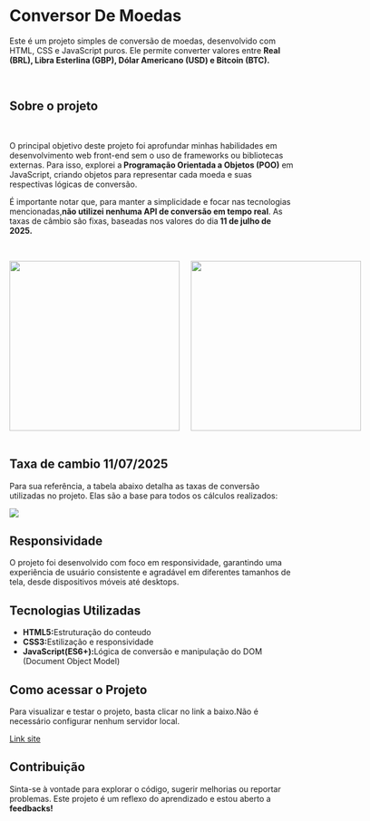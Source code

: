 <h1>Conversor De Moedas</h1>
<p>Este é um projeto simples de conversão de moedas, desenvolvido com HTML, CSS e JavaScript puros. Ele permite converter valores entre <b> Real (BRL), Libra Esterlina (GBP), Dólar Americano (USD) e Bitcoin (BTC).</b></p>
<br>
<h2>Sobre o projeto</h2>
<br>
<p>O principal objetivo deste projeto foi aprofundar minhas habilidades em desenvolvimento web front-end sem o uso de frameworks ou bibliotecas externas. Para isso, explorei a<b> Programação Orientada a Objetos (POO)</b> em JavaScript, criando objetos para representar cada moeda e suas respectivas lógicas de conversão.

É importante notar que, para manter a simplicidade e focar nas tecnologias mencionadas,<b>não utilizei nenhuma API de conversão em tempo real</b>. As taxas de câmbio são fixas, baseadas nos valores do dia<b> 11 de julho de 2025.</b></p>
<br>
<div style="display: flex;">
<img style="height:300px;" src="https://github.com/user-attachments/assets/ba6b2505-0325-4e85-b9b7-585a286ecfb7"/> <img style="height:300px;margin-left: 20px;" src="https://github.com/user-attachments/assets/9f74416e-d278-4c94-8f4a-05963ec1b428"/>
</div>
<br>
<h2>Taxa de cambio 11/07/2025</h2>
<p>Para sua referência, a tabela abaixo detalha as taxas de conversão utilizadas no projeto. Elas são a base para todos os cálculos realizados:</p>
<img src="https://github.com/user-attachments/assets/1f54d6c2-4672-4a6e-8f8d-112bc599f049">
<h2>Responsividade</h2>
<p>O projeto foi desenvolvido com foco em responsividade, garantindo uma experiência de usuário consistente e agradável em diferentes tamanhos de tela, desde dispositivos móveis até desktops.</p>
<h2>Tecnologias Utilizadas</h2>
<ul>
  <li><b>HTML5:</b>Estruturação do conteudo</li>
  <li><b>CSS3:</b>Estilização e responsividade</li>
  <li><b>JavaScript(ES6+):</b>Lógica de conversão e manipulação do DOM (Document Object Model)</li>
</ul>
<h2> Como acessar o Projeto</h2>
<p>Para visualizar e testar o projeto, basta clicar no link a baixo.Não é necessário configurar nenhum servidor local.</p>
<a href="https://victtorh.github.io/Conversor-moeda/">Link site</a>
<h2>Contribuição</h2>
<p>Sinta-se à vontade para explorar o código, sugerir melhorias ou reportar problemas. Este projeto é um reflexo do aprendizado e estou aberto a <b>feedbacks!</b></p>




